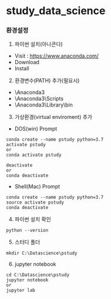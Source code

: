 # study_data_science

### 환경설정

1. 파이썬 설치(아나콘다)
* Visit : <https://www.anaconda.com/>
* Download
* Install

2. 환경변수(PATH) 추가(필요시)
* \Anaconda3
* \Anaconda3\Scripts 
* \Anaconda3\Library\bin 

3. 가상환경(virtual enviroment) 추가
* DOS(win) Prompt
```
conda create --name pstudy python=3.7
activate pstudy
or
conda activate pstudy

deactivate
or
conda deactivate
```
* Shell(Mac) Prompt
```
conda create --name pstudy python=3.7
source activate pstudy
conda deactivate
```
4. 파이썬 설치 확인
```
python --version
```

5. 스터디 폴더
```
mkdir C:\Datascience\pstudy
```

6. jupyter notebook
```
cd C:\Datascience\pstudy
jupyter notebook
or
jupyter lab
```
